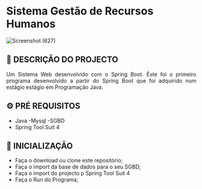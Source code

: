 # Sistema Gestão de Recursos Humanos

![Screenshot (627)](https://user-images.githubusercontent.com/36881559/151556799-6777f259-161b-47a9-b57f-8a0de81da0cf.png)

## 📄 DESCRIÇÃO DO PROJECTO 
<p align="justify">Um Sistema Web desenvolvido com o Spring Boot. Éste foi o primeiro programa desenvolvido a partir do Spring Boot que foi adquirido num estágio estágio em Programação Java.</p>

## ⚙ PRÉ REQUISITOS 
- Java
-Mysql
-SGBD
- Spring Tool Suit 4

## 🚀 INICIALIZAÇÃO
- Faça o download ou clone este repositório;
- Faça o import da base de dados para o seu SGBD;
- Faça o import do projecto p Spring Tool Suit 4
- Faça o Run do Programa; 


